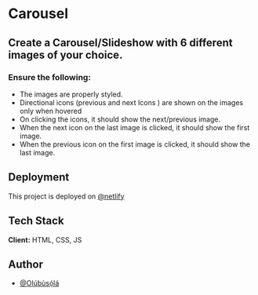 
# Carousel

## Create a Carousel/Slideshow with 6 different images of  your choice. 

### Ensure the following:

- The images are properly styled.
- Directional icons (previous and next Icons ) are shown on the images only when hovered
- On clicking the icons, it should show the next/previous image. 
- When the next icon on the last image is clicked, it should show the first image.
- When the previous icon on the first image is clicked, it should show the last image. 

## Deployment

This project is deployed on [@netlify](https://olubusola-carousel.netlify.app/)


## Tech Stack

**Client:** HTML, CSS, JS



## Author

- [@Olúbùsọ́lá](https://www.github.com/olubusolami)

